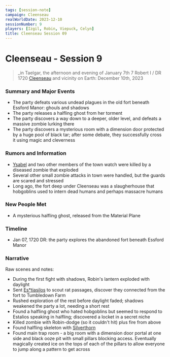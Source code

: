 ```yaml
---
tags: [session-note]
campaign: Cleenseau
realWorldDate: 2023-12-10
sessionNumber: 9
players: [Izgil, Robin, Viepuck, Celyn]
title: Cleenseau Session 09
---
```

# Cleenseau - Session 9
>_in Taelgar, the afternoon and evening of January 7th
>7 Robert I / DR 1720
>[Cleenseau](<../../../gazetteer/greater-sembara/sembara/barony-of-aveil/cleenseau-region/cleenseau/cleenseau.md>) and vicinity
>on Earth: December 10th, 2023

### Summary and Major Events

* The party defeats various undead plagues in the old fort beneath Essford Manor: ghouls and shadows
* The party releases a halfling ghost from her torment
* The party discovers a way down to a deeper, older level, and defeats a massive zombie lurking there
* The party discovers a mysterious room with a dimension door protected by a huge pool of black tar; after some debate, they successfully cross it using magic and cleverness

### Rumors and Information
* [Ysabel](<../../../people/sembarans/ysabel.md>) and two other members of the town watch were killed by a diseased zombie that exploded
* Several other small zombie attacks in town were handled, but the guards are scared and stressed
* Long ago, the fort deep under Cleenseau was a slaugherhouse that hobgoblins used to intern dead humans and perhaps massacre humans
### New People Met
* A mysterious halfling ghost, released from the Material Plane
### Timeline
* Jan 07, 1720 DR: the party explores the abandoned fort beneath Essford Manor
### Narrative

Raw scenes and notes:
* During the first fight with shadows, Robin's lantern exploded with daylight
* Sent [Es*tiasilos](<../../../people/pcs/cleenseau/estiasilos.md>) to scout rat passages, discover they connected from the fort to Tumbledown Farm
* Rushed exploration of the rest before daylight faded; shadows weakened the party a lot, needing a short rest
* Found a halfling ghost who hated hobgoblins but seemed to respond to Estalios speaking in halfling; discovered a locket in a secret niche
* Killed zombie with Robin-dodge (so it couldn't hit) plus fire from above
* Found halfling skeleton with [Silverthorn](<../treasure/silverthorn.md>)
* Found main trap room - a big room with a dimension door portal at one side and black ooze pit with small pillars blocking access. Eventually magically created ice on the tops of each of the pillars to allow everyone to jump along a pattern to get across